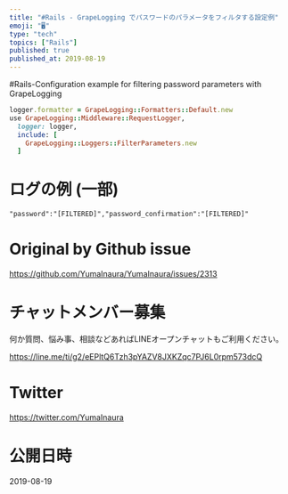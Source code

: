 ```yaml
---
title: "#Rails - GrapeLogging でパスワードのパラメータをフィルタする設定例"
emoji: "🖥"
type: "tech"
topics: ["Rails"]
published: true
published_at: 2019-08-19
---
```


#Rails-Configuration example for filtering password parameters with GrapeLogging


```rb
logger.formatter = GrapeLogging::Formatters::Default.new
use GrapeLogging::Middleware::RequestLogger,
  logger: logger,
  include: [
    GrapeLogging::Loggers::FilterParameters.new
  ]

```

 # ログの例 (一部)

```
"password":"[FILTERED]","password_confirmation":"[FILTERED]"
```


# Original by Github issue

https://github.com/YumaInaura/YumaInaura/issues/2313








<!-- Update From Qiita API -->

# チャットメンバー募集


何か質問、悩み事、相談などあればLINEオープンチャットもご利用ください。

https://line.me/ti/g2/eEPltQ6Tzh3pYAZV8JXKZqc7PJ6L0rpm573dcQ





# Twitter


https://twitter.com/YumaInaura


<!-- Update From Qiita API -->



# 公開日時

2019-08-19
